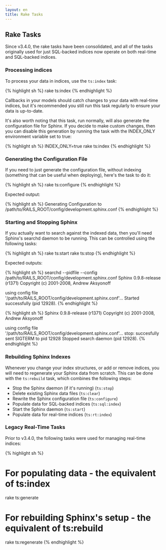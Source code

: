 ```yaml
---
layout: en
title: Rake Tasks
---
```


## Rake Tasks

Since v3.4.0, the rake tasks have been consolidated, and all of the tasks originally used for just SQL-backed indices now operate on both real-time and SQL-backed indices.

### Processing indices

To process your data in indices, use the `ts:index` task:

{% highlight sh %}
rake ts:index
{% endhighlight %}

Callbacks in your models should catch changes to your data with real-time indices, but it's recommended you still run this task regularly to ensure your data is up-to-date.

It's also worth noting that this task, run normally, will also generate the configuration file for Sphinx. If you decide to make custom changes, then you can disable this generation by running the task with the INDEX_ONLY environment variable set to true:

{% highlight sh %}
INDEX_ONLY=true rake ts:index
{% endhighlight %}

### Generating the Configuration File

If you need to just generate the configuration file, without indexing (something that can be useful when deploying), here's the task to do it:

{% highlight sh %}
rake ts:configure
{% endhighlight %}

Expected output:

{% highlight sh %}
Generating Configuration to \
  /path/to/RAILS_ROOT/config/development.sphinx.conf
{% endhighlight %}

### Starting and Stopping Sphinx

If you actually want to search against the indexed data, then you'll need Sphinx's searchd daemon to be running. This can be controlled using the following tasks:

{% highlight sh %}
rake ts:start
rake ts:stop
{% endhighlight %}

Expected outputs:

{% highlight sh %}
searchd --pidfile --config \
  /path/to/RAILS_ROOT/config/development.sphinx.conf
Sphinx 0.9.8-release (r1371)
Copyright (c) 2001-2008, Andrew Aksyonoff

using config file \
  '/path/to/RAILS_ROOT/config/development.sphinx.conf'...
Started successfully (pid 12928).
{% endhighlight %}

{% highlight sh %}
Sphinx 0.9.8-release (r1371)
Copyright (c) 2001-2008, Andrew Aksyonoff

using config file \
  '/path/to/RAILS_ROOT/config/development.sphinx.conf'...
stop: succesfully sent SIGTERM to pid 12928
Stopped search daemon (pid 12928).
{% endhighlight %}

### Rebuilding Sphinx Indexes

Whenever you change your index structures, or add or remove indices, you will need to regenerate your Sphinx data from scratch. This can be done with the `ts:rebuild` task, which combines the following steps:

* Stop the Sphinx daemon (if it's running) (`ts:stop`)
* Delete existing Sphinx data files (`ts:clear`)
* Rewrite the Sphinx configuration file (`ts:configure`)
* Populate data for SQL-backed indices (`ts:sql:index`)
* Start the Sphinx daemon (`ts:start`)
* Populate data for real-time indices (`ts:rt:index`)

### Legacy Real-Time Tasks

Prior to v3.4.0, the following tasks were used for managing real-time indices:

{% highlight sh %}
# For populating data - the equivalent of ts:index
rake ts:generate
# For rebuilding Sphinx's setup - the equivalent of ts:rebuild
rake ts:regenerate
{% endhighlight %}
